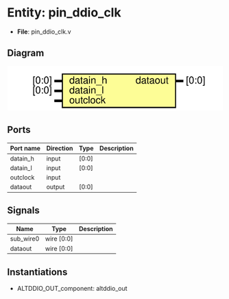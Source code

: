 # Entity: pin_ddio_clk 

- **File**: pin_ddio_clk.v
## Diagram

![Diagram](pin_ddio_clk.svg "Diagram")
## Ports

| Port name | Direction | Type  | Description |
| --------- | --------- | ----- | ----------- |
| datain_h  | input     | [0:0] |             |
| datain_l  | input     | [0:0] |             |
| outclock  | input     |       |             |
| dataout   | output    | [0:0] |             |
## Signals

| Name      | Type       | Description |
| --------- | ---------- | ----------- |
| sub_wire0 | wire [0:0] |             |
| dataout   | wire [0:0] |             |
## Instantiations

- ALTDDIO_OUT_component: altddio_out
